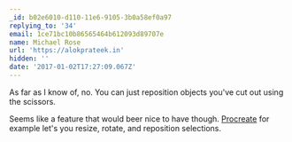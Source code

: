 ```yaml
---
_id: b02e6010-d110-11e6-9105-3b0a58ef0a97
replying_to: '34'
email: 1ce71bc10b86565464b612093d89707e
name: Michael Rose
url: 'https://alokprateek.in'
hidden: ''
date: '2017-01-02T17:27:09.067Z'
---
```


As far as I know of, no. You can just reposition objects you've cut out using
the scissors.

Seems like a feature that would beer nice to have though.
[Procreate](http://procreate.si/) for example let's you resize, rotate, and
reposition selections.
